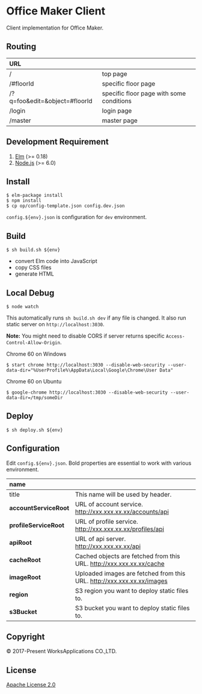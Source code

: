 Office Maker Client
====

Client implementation for Office Maker.

## Routing

|URL||
|:--|:--|
|/|top page|
|/#floorId|specific floor page|
|/?q=foo&edit=&object=#floorId|specific floor page with some conditions|
|/login|login page|
|/master|master page|


## Development Requirement

1. [Elm](http://elm-lang.org/) (>= 0.18)
2. [Node.js](https://nodejs.org/) (>= 6.0)

## Install

```
$ elm-package install
$ npm install
$ cp op/config-template.json config.dev.json
```

`config.${env}.json` is configuration for `dev` environment.

## Build

```
$ sh build.sh ${env}
```

- convert Elm code into JavaScript
- copy CSS files
- generate HTML


## Local Debug

```
$ node watch
```

This automatically runs `sh build.sh dev` if any file is changed. It also run static server on `http://localhost:3030`.

**Note:** You might need to disable CORS if server returns specific `Access-Control-Allow-Origin`.

Chrome 60 on Windows
```
$ start chrome http://localhost:3030 --disable-web-security --user-data-dir="%UserProfile%\AppData\Local\Google\Chrome\User Data"
```

Chrome 60 on Ubuntu
```
$ google-chrome http://localhost:3030 --disable-web-security --user-data-dir=/tmp/someDir
```

## Deploy

```
$ sh deploy.sh ${env}
```

## Configuration

Edit `config.${env}.json`. Bold properties are essential to work with various environment.

|name||
|:--|:--|
|title|This name will be used by header.|
|**accountServiceRoot**|URL of account service. http://xxx.xxx.xx.xx/accounts/api |
|**profileServiceRoot**|URL of profile service. http://xxx.xxx.xx.xx/profiles/api |
|**apiRoot**|URL of api server. http://xxx.xxx.xx.xx/api |
|**cacheRoot**|Cached objects are fetched from this URL. http://xxx.xxx.xx.xx/cache |
|**imageRoot**|Uploaded images are fetched from this URL. http://xxx.xxx.xx.xx/images |
|**region**|S3 region you want to deploy static files to. |
|**s3Bucket**|S3 bucket you want to deploy static files to. |


## Copyright

© 2017-Present WorksApplications CO.,LTD.


## License

[Apache License 2.0](LICENSE)


